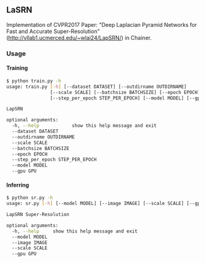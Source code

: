 ## LaSRN
Implementation of CVPR2017 Paper: "Deep Laplacian Pyramid Networks for Fast and Accurate Super-Resolution"(http://vllab1.ucmerced.edu/~wlai24/LapSRN/) in Chainer.

### Usage

#### Training

```bash
$ python train.py -h
usage: train.py [-h] [--dataset DATASET] [--outdirname OUTDIRNAME]
                [--scale SCALE] [--batchsize BATCHSIZE] [--epoch EPOCH]
                [--step_per_epoch STEP_PER_EPOCH] [--model MODEL] [--gpu GPU]

LapSRN

optional arguments:
  -h, --help            show this help message and exit
  --dataset DATASET
  --outdirname OUTDIRNAME
  --scale SCALE
  --batchsize BATCHSIZE
  --epoch EPOCH
  --step_per_epoch STEP_PER_EPOCH
  --model MODEL
  --gpu GPU
```

#### Inferring

```bash
$ python sr.py -h
usage: sr.py [-h] [--model MODEL] [--image IMAGE] [--scale SCALE] [--gpu GPU]

LapSRN Super-Resolution

optional arguments:
  -h, --help     show this help message and exit
  --model MODEL
  --image IMAGE
  --scale SCALE
  --gpu GPU
```
